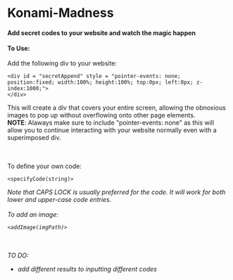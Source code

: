 # Konami-Madness
<h4>Add secret codes to your website and watch the magic happen</h4>


<b>To Use:</b><br><br>
Add the following div to your website: <br>
<pre><code>&lt;div id = "secretAppend" style = "pointer-events: none; position:fixed; width:100%; height:100%; top:0px; left:0px; z-index:1000;"&gt;
&lt;/div&gt;
</code></pre>

This will create a div that covers your entire screen, allowing the obnoxious images to pop up without overflowing onto other page elements. <br>
<b>NOTE</b>: Alaways make sure to include "pointer-events: none" as this will allow you to continue interacting with your website normally even with a superimposed div.

<br><br>
To define your own code: <br>
<pre><code>&lt;specifyCode(string)&gt;
</code></pre> 
<i>Note that CAPS LOCK is usually preferred for the code. It will work for both lower and upper-case code entries. 
<br><br>
To add an image: <br>
<pre><code>&lt;addImage(imgPath)&gt;
</code></pre> 
<br><br>
TO DO: 
 - add different results to inputting different codes

